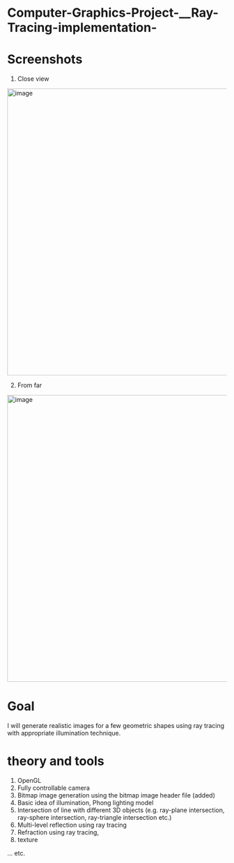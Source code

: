 # Computer-Graphics-Project-__Ray-Tracing-implementation-

# Screenshots
1. Close view
<img width="659" alt="image" src="https://user-images.githubusercontent.com/32927745/123927122-59db1900-d9ae-11eb-9630-84a34572e6a9.png">

2. From far
<img width="659" alt="image" src="https://user-images.githubusercontent.com/32927745/123927261-7a0ad800-d9ae-11eb-92b3-0b6484bf9a51.png">



# Goal 

I  will generate realistic images for a few geometric shapes using ray tracing with appropriate illumination technique. 


# theory and tools

1. OpenGL 
2. Fully controllable camera 
3. Bitmap image generation using the bitmap image header file (added)
4. Basic idea of illumination, Phong lighting model
5. Intersection of line with different 3D objects (e.g. ray-plane intersection, ray-sphere
intersection, ray-triangle intersection etc.) 
6. Multi-level reflection using ray tracing 
7. Refraction using ray tracing, 
8. texture 

... etc. 



